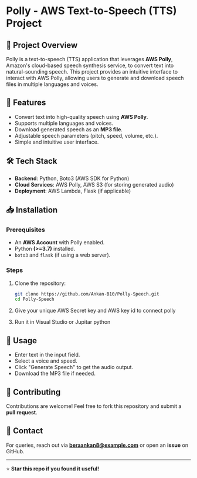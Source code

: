 # Polly - AWS Text-to-Speech (TTS) Project

## 📌 Project Overview
Polly is a text-to-speech (TTS) application that leverages **AWS Polly**, Amazon's cloud-based speech synthesis service, to convert text into natural-sounding speech. This project provides an intuitive interface to interact with AWS Polly, allowing users to generate and download speech files in multiple languages and voices.

## 🚀 Features
- Convert text into high-quality speech using **AWS Polly**.
- Supports multiple languages and voices.
- Download generated speech as an **MP3 file**.
- Adjustable speech parameters (pitch, speed, volume, etc.).
- Simple and intuitive user interface.

## 🛠️ Tech Stack
- **Backend**: Python, Boto3 (AWS SDK for Python)
- **Cloud Services**: AWS Polly, AWS S3 (for storing generated audio)
- **Deployment**: AWS Lambda, Flask (if applicable)

## 📥 Installation
### Prerequisites
- An **AWS Account** with Polly enabled.
- Python **(>=3.7)** installed.
- `boto3` and `flask` (if using a web server).

### Steps
1. Clone the repository:
   ```sh
   git clone https://github.com/Ankan-B10/Polly-Speech.git
   cd Polly-Speech
   ```
 4. Give your unique AWS Secret key and AWS key id to connect polly
 
 3. Run it in Visual Studio or Jupitar python

## 📖 Usage
- Enter text in the input field.
- Select a voice and speed.
- Click "Generate Speech" to get the audio output.
- Download the MP3 file if needed.

## 🤝 Contributing
Contributions are welcome! Feel free to fork this repository and submit a **pull request**.

## 📧 Contact
For queries, reach out via **beraankan8@example.com** or open an **issue** on GitHub.

---
⭐ **Star this repo if you found it useful!**

